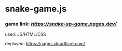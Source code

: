 # snake-game.js

### game link: *https://snake-sp-game.pages.dev/*

used: JS/HTML/CSS

deployed: https://pages.cloudflare.com/ 
